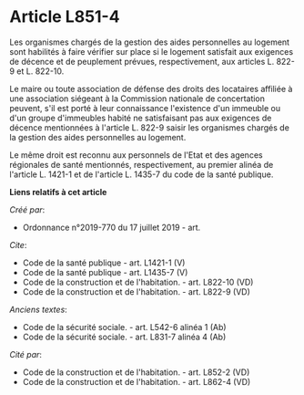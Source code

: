 # Article L851-4

Les organismes chargés de la gestion des aides personnelles au logement sont habilités à faire vérifier sur place si le
logement satisfait aux exigences de décence et de peuplement prévues, respectivement, aux articles L. 822-9 et L. 822-10. 

Le maire ou toute association de défense des droits des locataires affiliée à une association siégeant à la Commission
nationale de concertation peuvent, s'il est porté à leur connaissance l'existence d'un immeuble ou d'un groupe d'immeubles
habité ne satisfaisant pas aux exigences de décence mentionnées à l'article L. 822-9 saisir les organismes chargés de la
gestion des aides personnelles au logement. 

Le même droit est reconnu aux personnels de l'Etat et des agences régionales de santé mentionnés, respectivement, au premier
alinéa de l'article L. 1421-1 et de l'article L. 1435-7 du code de la santé publique.

**Liens relatifs à cet article**

_Créé par_:

  - Ordonnance n°2019-770 du 17 juillet 2019 - art.

_Cite_:

  - Code de la santé publique - art. L1421-1 (V)
  - Code de la santé publique - art. L1435-7 (V)
  - Code de la construction et de l'habitation. - art. L822-10 (VD)
  - Code de la construction et de l'habitation. - art. L822-9 (VD)

_Anciens textes_:

  - Code de la sécurité sociale. - art. L542-6 alinéa 1 (Ab)
  - Code de la sécurité sociale. - art. L831-7 alinéa 4 (Ab)

_Cité par_:

  - Code de la construction et de l'habitation. - art. L852-2 (VD)
  - Code de la construction et de l'habitation. - art. L862-4 (VD)
